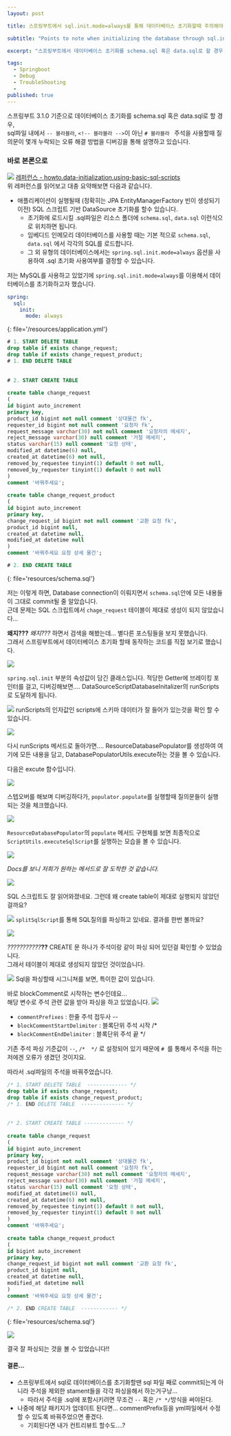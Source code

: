 ```yaml
---
layout: post

title: 스프링부트에서 sql.init.mode=always를 통해 데이터베이스 초기화할때 주의해야 할 점

subtitle: "Points to note when initializing the database through sql.init.mode=always in Spring Boot"

excerpt: "스프링부트에서 데이터베이스 초기화를 schema.sql 혹은 data.sql로 할 경우, sql 파일내에서 주석의 사용 방법에 따라 질의문이 몇개 누락되는 오류 해결 방법을 설명하고 있습니다."

tags:
  - Springboot
  - Debug
  - TroubleShooting
  - 
published: true
---
```


스프링부트 3.1.0 기준으로 데이터베이스 초기화를 schema.sql 혹은 data.sql로 할 경우,  
sql파일 내에서 `-- 블라블라`,  `<!-- 블라블라 -->`이 아닌 `# 블라블라 ` 주석을 사용할때 질의문이 몇개 누락되는 오류 해결 방법을 디버깅을 통해 설명하고 있습니다.

### 바로 본론으로
![](/assets/2023-07-02/capture_refer.png)
[레퍼런스 - howto.data-initialization.using-basic-sql-scripts](https://docs.spring.io/spring-boot/docs/3.1.0/reference/html/howto.html#howto.data-initialization.using-basic-sql-scripts)  
위 레퍼런스를 읽어보고 대충 요약해보면 다음과 같습니다.
- 애플리케이션이 실행될때 (정확히는 JPA EntityManagerFactory 빈이 생성되기 이전) SQL 스크립트 기반 DataSource 초기화를 할수 있습니다.
	- 초기화에 로드시킬 .sql파일은 리소스 폴더에 `schema.sql`, `data.sql` 이런식으로 위치하면 됩니다.
	- 임베디드 인메모리 데이터베이스를 사용할 때는 기본 적으로 `schema.sql`, `data.sql` 에서 각각의 SQL를 로드합니다.
	- 그 외 유형의 데이터베이스에서는 `spring.sql.init.mode=always` 옵션을 사용하여 .sql 초기화 사용여부를 결정할 수 있습니다.

저는 MySQL를 사용하고 있었기에 `spring.sql.init.mode=always`를 이용해서 데이터베이스를 초기화하고자 했습니다.

```yml
spring:  
  sql:  
    init:  
      mode: always
```
{: file='/resources/application.yml'}

```sql
# 1. START DELETE TABLE
drop table if exists change_request;  
drop table if exists change_request_product;  
# 1. END DELETE TABLE
  
  
# 2. START CREATE TABLE
  
create table change_request  
(  
id bigint auto_increment  
primary key,  
product_id bigint not null comment '상대물건 fk',  
requester_id bigint not null comment '요청자 fk',  
request_message varchar(30) not null comment '요청자의 메세지',  
reject_message varchar(30) null comment '거절 메세지',  
status varchar(15) null comment '요청 상태',  
modified_at datetime(6) null,  
created_at datetime(6) not null,  
removed_by_requestee tinyint(1) default 0 not null,  
removed_by_requester tinyint(1) default 0 not null  
)  
comment '바꿔주세요';  
  
create table change_request_product  
(  
id bigint auto_increment  
primary key,  
change_request_id bigint not null comment '교환 요청 fk',  
product_id bigint null,  
created_at datetime null,  
modified_at datetime null  
)  
comment '바꿔주세요 요청 상세 물건';

# 2. END CREATE TABLE
```
{: file='resources/schema.sql'}


저는 이렇게 하면, Database connection이 이뤄지면서 `schema.sql`안에 모든 내용들이 그대로 commit될 줄 알았습니다.  
근데 문제는 SQL 스크립트에서 `chage_request` 테이블이 제대로 생성이 되지 않았습니다...


**왜지???** *왜지???* 하면서 검색을 해봤는데... 별다른 포스팅들을 보지 못했습니다.  
그래서 스프링부트에서 데이터베이스 초기화 할때 동작하는 코드를 직접 보기로 했습니다.

![](/assets/2023-07-02/configur_class.png)

`spring.sql.init` 부분의 속성값이 담긴 클래스입니다.
적당한 Getter에 브레이킹 포인터를 걸고, 디버깅해보면....
DataSourceScriptDatabaseInitalizer의 runScripts로 도달하게 됩니다.  

![](/assets/2023-07-02/runScripts.png)
runScripts의 인자값인 scripts에 스키마 데이터가 잘 들어가 있는것을 확인 할 수 있습니다.

![](/assets/2023-07-02/Pasted%20image%2020230702143026.png)


다시 runScripts 메서드로 돌아가면....
ResourceDatabasePopulator를 생성하여 여기에 모든 내용을 담고, DatabasePopulatorUtils.execute하는 것을 볼 수 있습니다.

다음은 excute 함수입니다.

![](/assets/2023-07-02/exec.png)

스텝오버를 해보며 디버깅하다가,
`populator.populate`를 실행할때 질의문들이 실행되는 것을 체크했습니다.

![](/assets/2023-07-02/populate.png)

`ResourceDatabasePopulator`의 `populate` 메서드 구현체를 보면 최종적으로 `ScriptUtils.executeSqlScript`를 실행하는 모습을 볼 수 있습니다.

![](/assets/2023-07-02/excuteSqlSc.png)

*Docs를 보니 저희가 원하는 메서드로 잘 도착한 것 같습니다.*

![](/assets/2023-07-02/scriptWell.png)

SQL 스크립트도 잘 읽어와졌네요.
그런데 왜 create table이 제대로 실행되지 않았던걸까요?

![](/assets/2023-07-02/split.png)
`splitSqlScript`를 통해 SQL질의를 파싱하고 있네요. 결과를 한번 볼까요?

![](/assets/2023-07-02/sign.png)

*???????????***??**
CREATE 문 하나가 주석이랑 같이 파싱 되어 있던걸 확인할 수 있었습니다.  
그래서 테이블이 제대로 생성되지 않았던 것이었습니다.

![](/assets/2023-07-02/split_Sql.png)
Sql을 파싱할때 시그니쳐를 보면, 특이한 값이 있습니다.

바로 blockComment로 시작하는 변수인데요...  
해당 변수로 주석 관련 값을 받아 파싱을 하고 있었습니다.
![](/assets/2023-07-02/asd.png)
- `commentPrefixes` : 한줄 주석 접두사 --
- `blockCommentStartDelimiter` : 블록단위 주석 시작 /*
- `blockCommentEndDelimiter` : 블록단위 주석 끝 */

기존 주석 파싱 기준값이 `--`, `/*  */`  로 설정되어 있기 때문에 `# `를 통해서 주석을 하는 저에겐 오류가 생겼던 것이지요.

따라서 .sql파일의 주석을 바꿔주었습니다.

```sql
/* 1. START DELETE TABLE  ------------- */
drop table if exists change_request;  
drop table if exists change_request_product;  
/* 1. END DELETE TABLE  -------------- */
  
  
/* 2. START CREATE TABLE ------------- */
  
create table change_request  
(  
id bigint auto_increment  
primary key,  
product_id bigint not null comment '상대물건 fk',  
requester_id bigint not null comment '요청자 fk',  
request_message varchar(30) not null comment '요청자의 메세지',  
reject_message varchar(30) null comment '거절 메세지',  
status varchar(15) null comment '요청 상태',  
modified_at datetime(6) null,  
created_at datetime(6) not null,  
removed_by_requestee tinyint(1) default 0 not null,  
removed_by_requester tinyint(1) default 0 not null  
)  
comment '바꿔주세요';  
  
create table change_request_product  
(  
id bigint auto_increment  
primary key,  
change_request_id bigint not null comment '교환 요청 fk',  
product_id bigint null,  
created_at datetime null,  
modified_at datetime null  
)  
comment '바꿔주세요 요청 상세 물건';

/* 2. END CREATE TABLE  ------------ */
```
{: file='resources/schema.sql'}

![](/assets/2023-07-02/good_result.png)

결국 잘 파싱되는 것을 볼 수 있었습니다!!


#### 결론...
- 스프링부트에서 sql로 데이터베이스를 초기화할땐 sql 파일 째로 commit되는게 아니라 주석을 제외한 stament들을 각각 파싱을해서 하는거구낭...
	- 따라서 주석을 .sql에 포함시키려면 무조건 `--` 혹은 `/* */`방식을 써야된다.
- 나중에 해당 패키지가 업데이트 된다면... commentPrefix등을 yml파일에서 수정할 수 있도록 바꿔주었으면 좋겠다.
	- 기회된다면 내가 컨트리뷰트 할수도....?